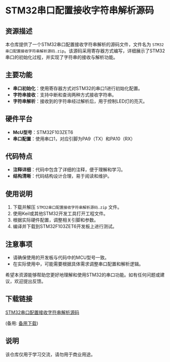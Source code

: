 # STM32串口配置接收字符串解析源码

## 资源描述

本仓库提供了一个STM32串口配置接收字符串解析的源码文件，文件名为 `STM32串口配置接收字符串解析源码.zip`。该源码采用寄存器方式编写，详细展示了STM32串口的初始化过程，并实现了字符串的接收与解析功能。

## 主要功能

- **串口初始化**：使用寄存器方式对STM32的串口1进行初始化配置。
- **字符串接收**：支持中断和查询两种方式接收字符串。
- **字符串解析**：接收到的字符串经过解析后，用于控制LED灯的亮灭。

## 硬件平台

- **McU型号**：STM32F103ZET6
- **串口配置**：使用串口1，对应引脚为PA9（TX）和PA10（RX）

## 代码特点

- **注释详细**：代码中包含了详细的注释，便于理解和学习。
- **结构清晰**：代码结构设计合理，易于阅读和维护。

## 使用说明

1. 下载并解压 `STM32串口配置接收字符串解析源码.zip` 文件。
2. 使用Keil或其他STM32开发工具打开工程文件。
3. 根据实际硬件配置，调整相关引脚和参数。
4. 编译并下载到STM32F103ZET6开发板上进行测试。

## 注意事项

- 请确保使用的开发板与代码中的MCU型号一致。
- 在实际使用中，可能需要根据具体需求调整串口配置和解析逻辑。

希望本资源能够帮助您更好地理解和使用STM32的串口功能。如有任何问题或建议，欢迎提出反馈。

## 下载链接
[STM32串口配置接收字符串解析源码](https://pan.quark.cn/s/6439892b8eac) 

(备用: [备用下载](https://pan.baidu.com/s/1686qSl5RP-bTOSYsJ04I7g?pwd=1234))

## 说明

该仓库仅用于学习交流，请勿用于商业用途。
